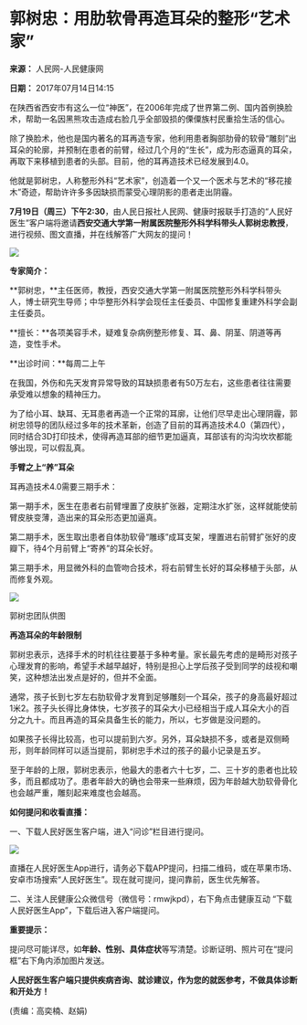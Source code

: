 # 郭树忠：用肋软骨再造耳朵的整形“艺术家”

**来源：** 人民网-人民健康网

**日期：** 2017年07月14日14:15

在陕西省西安市有这么一位“神医”，在2006年完成了世界第二例、国内首例换脸术，帮助一名因黑熊攻击造成右脸几乎全部毁损的傈僳族村民重拾生活的信心。

除了换脸术，他也是国内著名的耳再造专家，他利用患者胸部肋骨的软骨“雕刻”出耳朵的轮廓，并预制在患者的前臂，经过几个月的“生长”，成为形态逼真的耳朵，再取下来移植到患者的头部。目前，他的耳再造技术已经发展到4.0。

他就是郭树忠，人称整形外科“艺术家”，创造着一个又一个医术与艺术的“移花接木”奇迹，帮助许许多多因缺损而蒙受心理阴影的患者走出阴霾。

**7月19日（周三）下午2:30**，由人民日报社人民网、健康时报联手打造的“人民好医生”客户端将邀请**西安交通大学第一附属医院整形外科学科带头人郭树忠教授**，进行视频、图文直播，并在线解答广大网友的提问！

![](/NMediaFile/2017/0715/MAIN201707151414000372147450120.jpg)

**专家简介：**

**郭树忠，**主任医师，教授，西安交通大学第一附属医院整形外科学科带头人，博士研究生导师；中华整形外科学会现任主任委员、中国修复重建外科学会副主任委员。

**擅长：**各项美容手术，疑难复杂病例整形修复、耳、鼻、阴茎、阴道等再造，变性手术。

**出诊时间：**每周二上午

在我国，外伤和先天发育异常导致的耳缺损患者有50万左右，这些患者往往需要承受难以想象的精神压力。

为了给小耳、缺耳、无耳患者再造一个正常的耳廓，让他们尽早走出心理阴霾，郭树忠领导的团队经过多年的技术革新，创造了目前的耳再造技术4.0（第四代），同时结合3D打印技术，使得再造耳部的细节更加逼真，耳部该有的沟沟坎坎都能够出现，可以假乱真。

**手臂之上“养”耳朵**

耳再造技术4.0需要三期手术：

第一期手术，医生在患者右前臂埋置了皮肤扩张器，定期注水扩张，这样就能使前臂皮肤变薄，造出来的耳朵形态更加逼真。

第二期手术，医生取出患者自体肋软骨“雕琢”成耳支架，埋置进右前臂扩张好的皮瓣下，待4个月前臂上“寄养”的耳朵长好。

第三期手术，用显微外科的血管吻合技术，将右前臂生长好的耳朵移植于头部，从而修复外观。

![](/NMediaFile/2017/0714/MAIN201707141418000567054989589.jpg)

郭树忠团队供图

**再造耳朵的年龄限制**

郭树忠表示，选择手术的时机往往要基于多种考量。家长最先考虑的是畸形对孩子心理发育的影响，希望手术越早越好，特别是担心上学后孩子受到同学的歧视和嘲笑，这种想法出发点是好的，但并不全面。

通常，孩子长到七岁左右肋软骨才发育到足够雕刻一个耳朵，孩子的身高最好超过1米2。孩子头长得比身体快，七岁孩子的耳朵大小已经相当于成人耳朵大小的百分之九十。而且再造的耳朵具备生长的能力，所以，七岁做是没问题的。

如果孩子长得比较高，也可以提前到六岁。另外，耳朵缺损不多，或者是双侧畸形，则年龄同样可以适当提前，郭树忠手术过的孩子的最小记录是五岁。

至于年龄的上限，郭树忠表示，他最大的患者六十七岁，二、三十岁的患者也比较多，而且都成功了。患者年龄大的确也会带来一些麻烦，因为年龄越大肋软骨骨化也会越严重，雕刻起来难度也会越高。

**如何提问和收看直播：**

一、下载人民好医生客户端，进入“问诊”栏目进行提问。

![](/NMediaFile/2017/0714/MAIN201707141416000562898623644.jpg)

直播在人民好医生App进行，请务必下载APP提问，扫描二维码，或在苹果市场、安卓市场搜索“人民好医生”。现在就可提问，提问靠前，医生优先解答。

二、关注人民健康公众微信号（微信号：rmwjkpd），右下角点击健康互动 “下载人民好医生App”，下载后进入客户端提问。

**重要提示：**

提问尽可能详尽，如**年龄、性别、具体症状**等写清楚。诊断证明、照片可在“提问框”右下角内添加图片发送。

**人民好医生客户端只提供疾病咨询、就诊建议，作为您的就医参考，不做具体诊断和开处方！**

(责编：高奕楠、赵娟)
